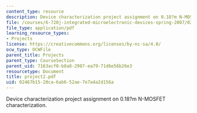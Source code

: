 ```yaml
---
content_type: resource
description: Device characterization project assignment on 0.18?m N-MOSFET characterization.
file: /courses/6-720j-integrated-microelectronic-devices-spring-2007/02467b1520ca6ab652ae7e7a4a2d156a_project2.pdf
file_type: application/pdf
learning_resource_types:
- Projects
license: https://creativecommons.org/licenses/by-nc-sa/4.0/
ocw_type: OCWFile
parent_title: Projects
parent_type: CourseSection
parent_uid: 7163acf0-b8a8-2987-ea79-71d6e56b26e3
resourcetype: Document
title: project2.pdf
uid: 02467b15-20ca-6ab6-52ae-7e7a4a2d156a
---
```

Device characterization project assignment on 0.18?m N-MOSFET characterization.